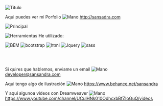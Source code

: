 ![Titulo](https://user-images.githubusercontent.com/106440634/183484399-a29c6474-b74a-472e-969e-807433797a21.jpg)

Aqui puedes ver mi Porfolio ![Mano](https://user-images.githubusercontent.com/106440634/175770825-8f939acf-2871-4401-aa6d-af69bf59c088.png)
http://sansadra.com

![Principal](https://user-images.githubusercontent.com/106440634/175771038-a6141899-c1d7-404c-9dc6-916ba616d9e7.jpg)

![Herramientas](https://user-images.githubusercontent.com/106440634/176456668-00f917f3-d760-4d6f-b4e2-75a071866f0b.png) He utilizado:

![BEM](https://user-images.githubusercontent.com/106440634/176456762-48e4f966-aaf9-4f95-95e7-5e9aaec7859e.png)
![bootstrap](https://user-images.githubusercontent.com/106440634/176456768-7fc9c919-d295-4652-bc9d-29579a7d4f28.png)
![html](https://user-images.githubusercontent.com/106440634/176456769-da348fa8-3e33-4635-8e7e-4f84826679be.png)
![Jquery](https://user-images.githubusercontent.com/106440634/176456775-f6e7f4cf-ae43-4990-836d-5ba593101afd.png)
![sass](https://user-images.githubusercontent.com/106440634/176456777-636a5d9b-b289-455b-8f16-b2ced963d910.png)


<br></br>

Si quires que hablemos, enviame un email ![Mano](https://user-images.githubusercontent.com/106440634/175771342-060dba43-7efb-4f17-8905-f45716b1b7b7.png)
developer@sansandra.com
 
Aqui tengo algo de ilustración ![Mano](https://user-images.githubusercontent.com/106440634/175770864-dfdc3d00-237a-4e8e-8c79-9125a50cf6c9.png)
https://www.behance.net/sansandra


Y aqui algunoa videos con Dreamweaver ![Mano](https://user-images.githubusercontent.com/106440634/175770902-23426415-4e77-4355-bad2-9c20a1387243.png)
https://www.youtube.com/channel/UCulHNk010OdhcxbBfZIoGuQ/videos
